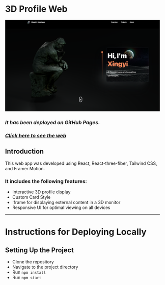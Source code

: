 # 3D Profile Web

![Todo Screenshot](/screenshot.png)

### _**It has been deployed on GitHub Pages.**_
### _**[Click here to see the web](https://mikalasa.github.io/Profile-Web/mainWeb/)**_

## Introduction
This web app was developed using React, React-three-fiber, Tailwind CSS, and Framer Motion.
### It includes the following features:
- Interactive 3D profile display
- Custom Card Style
- Iframe for displaying external content in a 3D monitor
- Responsive UI for optimal viewing on all devices

***

# Instructions for Deploying Locally

## Setting Up the Project

- Clone the repository
- Navigate to the project directory
- Run `npm install`
- Run `npm start`

